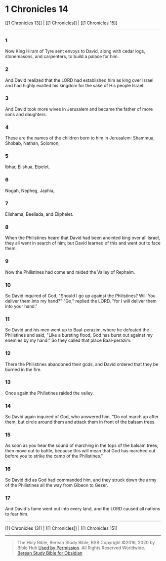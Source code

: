 # 1 Chronicles 14

[[1 Chronicles 13]] | [[1 Chronicles]] | [[1 Chronicles 15]]

---

### 1
Now King Hiram of Tyre sent envoys to David, along with cedar logs, stonemasons, and carpenters, to build a palace for him.

### 2
And David realized that the LORD had established him as king over Israel and had highly exalted his kingdom for the sake of His people Israel.

### 3
And David took more wives in Jerusalem and became the father of more sons and daughters.

### 4
These are the names of the children born to him in Jerusalem: Shammua, Shobab, Nathan, Solomon,

### 5
Ibhar, Elishua, Elpelet,

### 6
Nogah, Nepheg, Japhia,

### 7
Elishama, Beeliada, and Eliphelet.

### 8
When the Philistines heard that David had been anointed king over all Israel, they all went in search of him; but David learned of this and went out to face them.

### 9
Now the Philistines had come and raided the Valley of Rephaim.

### 10
So David inquired of God, "Should I go up against the Philistines? Will You deliver them into my hand?" "Go," replied the LORD, "for I will deliver them into your hand."

### 11
So David and his men went up to Baal-perazim, where he defeated the Philistines and said, "Like a bursting flood, God has burst out against my enemies by my hand." So they called that place Baal-perazim.

### 12
There the Philistines abandoned their gods, and David ordered that they be burned in the fire.

### 13
Once again the Philistines raided the valley.

### 14
So David again inquired of God, who answered him, "Do not march up after them, but circle around them and attack them in front of the balsam trees.

### 15
As soon as you hear the sound of marching in the tops of the balsam trees, then move out to battle, because this will mean that God has marched out before you to strike the camp of the Philistines."

### 16
So David did as God had commanded him, and they struck down the army of the Philistines all the way from Gibeon to Gezer.

### 17
And David's fame went out into every land, and the LORD caused all nations to fear him.

---

[[1 Chronicles 13]] | [[1 Chronicles]] | [[1 Chronicles 15]]

---

> The Holy Bible, Berean Study Bible, BSB
> Copyright &copy;2016, 2020 by Bible Hub
> [Used by Permission](https://berean.bible/terms.htm). All Rights Reserved Worldwide.
> [Berean Study Bible for Obsidian](https://github.com/gapmiss/berean-study-bible-for-obsidian)

